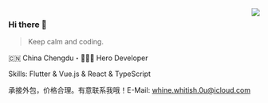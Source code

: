 <img align="right" src="https://github-readme-stats.vercel.app/api?username=medz&show_icons=true&theme=radical&hide_title=true" />

### Hi there 👋

> Keep calm and coding.

🇨🇳 China Chengdu・👨🏻‍💻 Hero Developer

Skills: Flutter & Vue.js & React & TypeScript

承接外包，价格合理。有意联系我哦！E-Mail: whine.whitish.0u@icloud.com
